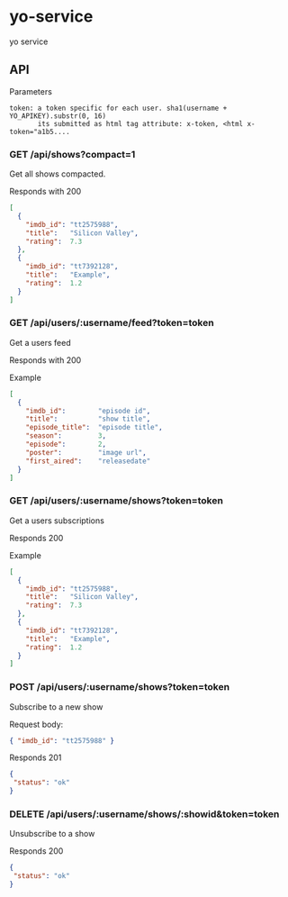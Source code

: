 # yo-service
yo service

## API

Parameters

```
token: a token specific for each user. sha1(username + YO_APIKEY).substr(0, 16)
       its submitted as html tag attribute: x-token, <html x-token="a1b5....

```
### GET /api/shows?compact=1

Get all shows compacted.

Responds with 200

```json
[
  {
    "imdb_id": "tt2575988",
    "title":   "Silicon Valley",
    "rating":  7.3
  },
  {
    "imdb_id": "tt7392128",
    "title":   "Example",
    "rating":  1.2
  }
]
```


### GET /api/users/:username/feed?token=token

Get a users feed

Responds with 200

Example
```json
[
  {
    "imdb_id":        "episode id",
    "title":          "show title",
    "episode_title":  "episode title",
    "season":         3,
    "episode":        2,
    "poster":         "image url",
    "first_aired":    "releasedate"
  }
]
```

### GET /api/users/:username/shows?token=token

Get a users subscriptions

Responds 200

Example

```json
[
  {
    "imdb_id": "tt2575988",
    "title":   "Silicon Valley",
    "rating":  7.3
  },
  {
    "imdb_id": "tt7392128",
    "title":   "Example",
    "rating":  1.2
  }
]
```


### POST /api/users/:username/shows?token=token

Subscribe to a new show

Request body:
```json
{ "imdb_id": "tt2575988" }
```



Responds 201
```json
{
 "status": "ok"
}
```

### DELETE /api/users/:username/shows/:showid&token=token

Unsubscribe to a show

Responds 200
```json
{
 "status": "ok"
}
```
